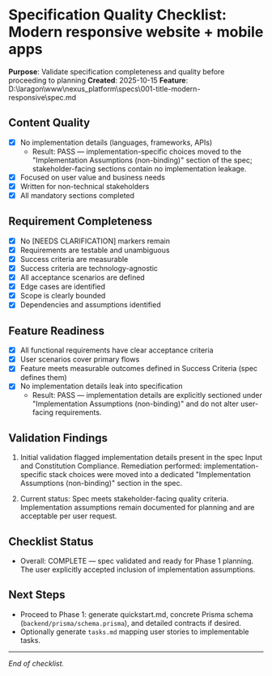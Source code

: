 # Specification Quality Checklist: Modern responsive website + mobile apps

**Purpose**: Validate specification completeness and quality before proceeding to planning
**Created**: 2025-10-15
**Feature**: D:\laragon\www\nexus_platform\specs\001-title-modern-responsive\spec.md

## Content Quality

- [x] No implementation details (languages, frameworks, APIs)
  - Result: PASS — implementation-specific choices moved to the "Implementation Assumptions (non-binding)" section of the spec; stakeholder-facing sections contain no implementation leakage.
- [x] Focused on user value and business needs
- [x] Written for non-technical stakeholders
- [x] All mandatory sections completed

## Requirement Completeness

- [x] No [NEEDS CLARIFICATION] markers remain
- [x] Requirements are testable and unambiguous
- [x] Success criteria are measurable
- [x] Success criteria are technology-agnostic
- [x] All acceptance scenarios are defined
- [x] Edge cases are identified
- [x] Scope is clearly bounded
- [x] Dependencies and assumptions identified

## Feature Readiness

- [x] All functional requirements have clear acceptance criteria
- [x] User scenarios cover primary flows
- [x] Feature meets measurable outcomes defined in Success Criteria (spec defines them)
- [x] No implementation details leak into specification
  - Result: PASS — implementation details are explicitly sectioned under "Implementation Assumptions (non-binding)" and do not alter user-facing requirements.

## Validation Findings

1. Initial validation flagged implementation details present in the spec Input and Constitution Compliance. Remediation performed: implementation-specific stack choices were moved into a dedicated "Implementation Assumptions (non-binding)" section in the spec.

2. Current status: Spec meets stakeholder-facing quality criteria. Implementation assumptions remain documented for planning and are acceptable per user request.

## Checklist Status

- Overall: COMPLETE — spec validated and ready for Phase 1 planning. The user explicitly accepted inclusion of implementation assumptions.

## Next Steps

- Proceed to Phase 1: generate quickstart.md, concrete Prisma schema (`backend/prisma/schema.prisma`), and detailed contracts if desired.
- Optionally generate `tasks.md` mapping user stories to implementable tasks.

---

_End of checklist._
